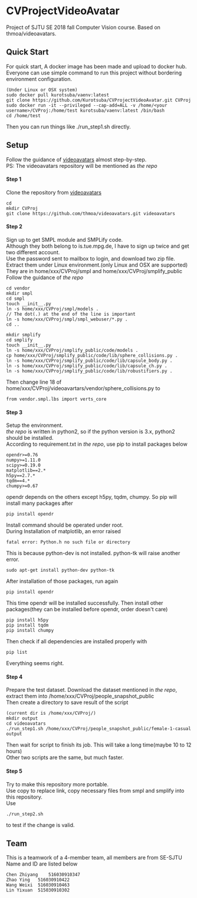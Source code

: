 # CVProjectVideoAvatar
Project of SJTU SE 2018 fall Computer Vision course. Based on thmoa/videoavatars.


## Quick Start
For quick start, A docker image has been made and upload to docker hub.  
Everyone can use simple command to run this project without bordering environment configuration.  

	(Under Linux or OSX system)
	sudo docker pull kurotsuba/vaenv:latest
	git clone https://github.com/Kurotsuba/CVProjectVideoAvatar.git CVProj
	sudo docker run -it --privileged --cap-add=ALL -v /home/<your username>/CVProj:/home/test kurotsuba/vaenv:latest /bin/bash
	cd /home/test
Then you can run things like ./run_step1.sh directly.  

## Setup
Follow the guidance of [videoavatars](https://github.com/thmoa/videoavatars) almost step-by-step.  
PS: The videoavatars repository will be mentioned as *the repo*  

#### Step 1
Clone the repository from [videoavatars](https://github.com/thmoa/videoavatars)  

	cd
	mkdir CVProj
	git clone https://github.com/thmoa/videoavatars.git videoavatars

#### Step 2
Sign up to get SMPL module and SMPLify code.  
Although they both belong to is.tue.mpg.de, I have to sign up twice and get two different account.  
Use the password sent to mailbox to login, and download two zip file.  
Extract them under Linux environment.(only Linux and OSX are supported)  
They are in home/xxx/CVProj/smpl and home/xxx/CVProj/smplify_public  
Follow the guidance of *the repo*  

	cd vendor
	mkdir smpl
	cd smpl
	touch __init__.py
	ln -s home/xxx/CVProj/smpl/models .
	// The dot(.) at the end of the line is important
	ln -s home/xxx/CVProj/smpl/smpl_webuser/*.py .
	cd ..

	mkdir smplify
	cd smplify
	touch __init__.py
	ln -s home/xxx/CVProj/smplify_public/code/models .
	cp home/xxx/CVProj/smplify_public/code/lib/sphere_collisions.py .
	ln -s home/xxx/CVProj/smplify_public/code/lib/capsule_body.py .
	ln -s home/xxx/CVProj/smplify_public/code/lib/capsule_ch.py .
	ln -s home/xxx/CVProj/smplify_public/code/lib/robustifiers.py .
Then change line 18 of home/xxx/CVProj/videoavartars/vendor/sphere_collisions.py to  

	from vendor.smpl.lbs import verts_core  

#### Step 3
Setup the environment.  
*the repo* is written in python2, so if the python version is 3.x, python2 should be installed.  
According to requirement.txt in *the repo*, use pip to install packages below  

	opendr>=0.76
	numpy>=1.11.0
	scipy>=0.19.0
	matplotlib==2.*
	h5py==2.7.*
	tqdm==4.*
	chumpy>=0.67
opendr depends on the others except h5py, tqdm, chumpy. So pip will install many packages after  

	pip install opendr
Install command should be operated under root.  
During Installation of matplotlib, an error raised 

	fatal error: Python.h no such file or directory
This is because python-dev is not installed. python-tk will raise another error.  

	sudo apt-get install python-dev python-tk
After installation of those packages, run again

	pip install opendr
This time opendr will be installed successfully. Then install other packages(they can be installed before opendr, order doesn't care)

	pip install h5py
	pip install tqdm
	pip install chumpy
Then check if all dependencies are installed properly with

	pip list
Everything seems right.  

#### Step 4
Prepare the test dataset.
Download the dataset mentioned in *the repo*, extract them into /home/xxx/CVProj/people_snapshot_public  
Then create a directory to save result of the script  

	(current dir is /home/xxx/CVProj/)
	mkdir output
	cd videoavatars
	./run_step1.sh /home/xxx/CVProj/people_snapshot_public/female-1-casual output
Then wait for script to finish its job. This will take a long time(maybe 10 to 12 hours)  
Other two scripts are the same, but much faster.

#### Step 5
Try to make this repository more portable.  
Use copy to replace link, copy necessary files from smpl and smplify into this repository.  
Use

	./run_step2.sh
to test if the change is valid.  

## Team
This is a teamwork of a 4-member team, all members are from SE-SJTU  
Name and ID are listed below

	Chen Zhiyang	516030910347
	Zhao Ying	516030910422
	Wang Weixi	516030910463
	Lin Yixuan	515030910302
  
  
